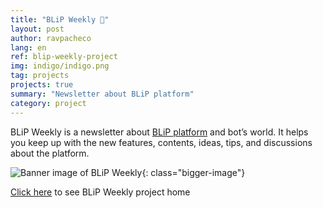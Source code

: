 ```yaml
---
title: "BLiP Weekly 💙"
layout: post
author: ravpacheco
lang: en
ref: blip-weekly-project
img: indigo/indigo.png
tag: projects
projects: true
summary: "Newsletter about BLiP platform"
category: project
---
```


BLiP Weekly is a newsletter about [BLiP platform](https://blip.ai/en/) and bot’s world. It helps you keep up with the new features, contents, ideas, tips, and discussions about the platform.

![Banner image of BLiP Weekly](../assets/images/2019-06-01-projeto-blip-weekly/blip-weekly.png){: class="bigger-image"}

[Click here](https://www.getrevue.co/profile/blip) to see BLiP Weekly project home
